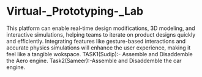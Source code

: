 # Virtual-_Prototyping-_Lab
This platform can enable real-time design modifications, 3D modeling, and interactive simulations, helping teams to iterate on product designs quickly and efficiently. Integrating features like gesture-based interactions and accurate physics simulations will enhance the user experience, making it feel like a tangible wokspace. 
TASK1(Sudip):- Assemble and Disaddemble the Aero engine.
Task2(Sameer):-Assemble and Disaddemble the car engine.

